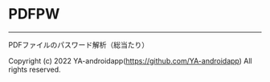 # PDFPW

---

PDFファイルのパスワード解析（総当たり）

Copyright (c) 2022 YA-androidapp(https://github.com/YA-androidapp) All rights reserved.
